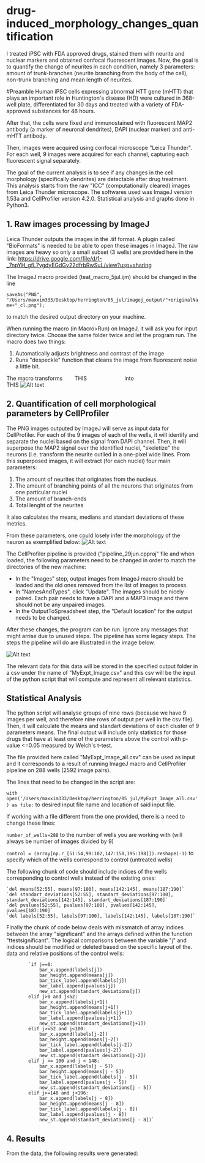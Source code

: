 # drug-induced_morphology_changes_quantification
I treated iPSC with FDA approved drugs, stained them with neurite and nuclear markers and obtained confocal fluorescent images. Now, the goal is to quantify the change of neurites in each condition, namely 3 parameters: amount of trunk-branches (neurite branching from the body of the cell), non-trunk branching and mean length of neurites.


#Preamble
Human iPSC cells expressing abnormal HTT gene (mHTT) that plays an important role in Huntington's disease (HD) were cultured in 368-well plate, differentiated for 30 days and treated with a variety of FDA-approved substances for 48 hours.

After that, the cells were fixed and immunostained with fluorescent MAP2 antibody (a marker of neuronal dendrites), DAPI (nuclear marker) and anti-mHTT antibody.

Then, images were acquired using confocal microscope "Leica Thunder". For each well, 9 images were acquired for each channel, capturing each fluorescent signal separately.

The goal of the current analysis is to see if any changes in the cell morphology (specifically dendrites) are detectable after drug treatment. This analysis starts from the raw "ICC" (computationally cleared) images from Leica Thunder microscope. The softwares used was ImageJ version 1.53a and CellProfiler version 4.2.0. Statistical analysis and graphs done in Python3.

## 1. Raw images processing by ImageJ
Leica Thunder outputs the images in the .tif format. A plugin called "BioFormats" is needed to be able to open these images in ImageJ. The raw images are heavy so only a small subset (3 wells) are provided here in the link: https://drive.google.com/file/d/1-_7npYH_gfL7ygdyEGdGy22dfrbRwSuL/view?usp=sharing

The ImageJ macro provided (teat_macro_5jul.ijm) should be changed in the line

`saveAs("PNG", "/Users/maxxim333/Desktop/herrington/05_jul/imagej_output/"+originalName+"_cl.png");`

to match the desired output directory on your machine.

When running the macro (in Macro>Run) on ImageJ, it will ask you for input directory twice. Choose the same folder twice and let the program run. The macro does two things:
1. Automatically adjusts brightness and contrast of the image
2. Runs "despeckle" function that cleans the image from fluorescent noise a little bit.

The macro transforms &nbsp; &nbsp;&nbsp;&nbsp;  THIS &nbsp;  &nbsp;  &nbsp;  &nbsp;  &nbsp;  &nbsp;  &nbsp;  &nbsp;   into  &nbsp;  &nbsp;  &nbsp;  &nbsp; &nbsp;  &nbsp;  &nbsp;  &nbsp;  &nbsp;  &nbsp;  &nbsp;  &nbsp;  &nbsp; &nbsp; &nbsp;  THIS
![Alt text](image_github.001.jpeg "a title")
 

## 2. Quantification of cell morphological parameters by CellProfiler
The PNG images outputed by ImageJ will serve as input data for CellProfiler. For each of the 9 images of each of the wells, it will identify and separate the nuclei based on the signal from DAPI channel. Then, it will superpose the MAP2 signal over the identified nuclei, "skeletize" the neurons (i.e. transform the neurite outlied in a one-pixel wide lines. From this superposed images, it will extract (for each nuclei) four main parameters:
1. The amount of neurites that originates from the nucleus.
2. The amount of branching points of all the neurons that originates from one particular nuclei
3. The amount of branch-ends
4. Total lenght of the neurites

It also calculates the means, medians and standart deviations of these metrics.

From these parameters, one could losely infer the morphology of the neuron as exemplified below:
![Alt text](githubimg2.001.jpeg "a title")

The CellProfiler pipeline is provided ("pipeline_29jun.cpproj" file and when loaded, the following parameters need to be changed in order to match the directories of the new machine:
- In the "Images" step, output images from ImageJ macro should be loaded and the old ones removed from the list of images to process. 
- In "NamesAndTypes", click "Update". The images should be nicely paired. Each pair needs to have a DAPI and a MAP3 image and there should not be any unpaired images.
- In the OutputToSpreadsheet step, the "Default location" for the output needs to be changed.

After these changes, the program can be run. Ignore any messages that might arrise due to unused steps. The pipeline has some legacy steps. The steps the pipeline will do are illustrated in the image below.

![Alt text](Untitled.001.jpeg "a title")

The relevant data for this data will be stored in the specified output folder in a csv under the name of "MyExpt_Image.csv" and this csv will be the input of the python script that will compute and represent all relevant statistics.

## Statistical Analysis
The python script will analyse groups of nine rows (because we have 9 images per well, and therefore  nine rows of output per well in the csv file). Then, it will calculate the means and standart deviations of each cluster of 9 parameters means. The final output will include only statistics for those drugs that have at least one of the parameters above the control with p-value <=0.05 measured by Welch's t-test.

The file provided here called "MyExpt_Image_all.csv" can be used as input and it corresponds to a result of running ImageJ macro and CellProfiler pipeline on 288 wells (2592 image pairs).

The lines that need to be changed in the script are:

`with open('/Users/maxxim333/Desktop/herrington/05_jul/MyExpt_Image_all.csv') as file:` to desired input file name and location of said input file.

If working with a file different from the one provided, there is a need to change these lines:

`number_of_wells=288` to the number of wells you are working with (will always be number of images divided by 9)

`control = (array[np.r_[51:54,99:102,147:150,195:198]]).reshape(-1)` to specify which of the wells correspond to control (untreated wells)

The following chunk of code should include indices of the wells corresponding to control wells instead of the existing ones:


    `del means[52:55], means[97:100], means[142:145], means[187:190]`
    `del standart_deviations[52:55], standart_deviations[97:100], standart_deviations[142:145], standart_deviations[187:190]`
    `del pvalues[52:55], pvalues[97:100], pvalues[142:145], pvalues[187:190]`
    `del labels[52:55], labels[97:100], labels[142:145], labels[187:190]`


Finally the chunk of code below deals with missmatch of array indices between the array "significant" and the arrays defined within the function "ttestsignificant". The logical comparisons between the variable "j" and indices should be modified or deleted based on the specific layout of the. data and relative positions of the control wells:


            `if j==0:
                bar_x.append(labels[j])
                bar_height.append(means[j])
                bar_tick_label.append(labels[j])
                bar_label.append(pvalues[j])
                new_st.append(standart_deviations[j])
            elif j>0 and j<52:
                bar_x.append(labels[j+1])
                bar_height.append(means[j+1])
                bar_tick_label.append(labels[j+1])
                bar_label.append(pvalues[j+1])
                new_st.append(standart_deviations[j+1])
            elif j>=52 and j<100:
                bar_x.append(labels[j-2])
                bar_height.append(means[j-2])
                bar_tick_label.append(labels[j-2])
                bar_label.append(pvalues[j-2])
                new_st.append(standart_deviations[j-2])
            elif j >= 100 and j < 148:
                bar_x.append(labels[j - 5])
                bar_height.append(means[j - 5])
                bar_tick_label.append(labels[j - 5])
                bar_label.append(pvalues[j - 5])
                new_st.append(standart_deviations[j - 5])
            elif j>=148 and j<196:
                bar_x.append(labels[j - 8])
                bar_height.append(means[j - 8])
                bar_tick_label.append(labels[j - 8])
                bar_label.append(pvalues[j - 8])
                new_st.append(standart_deviations[j - 8])`

## 4. Results
From the data, the following results were generated:

